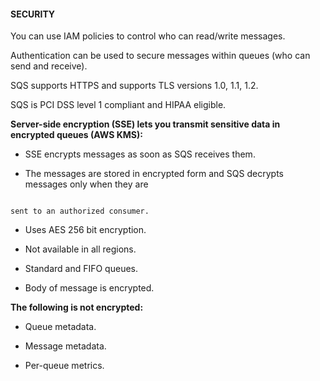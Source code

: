#### SECURITY

You can use IAM policies to control who can read/write messages.

Authentication can be used to secure messages within queues (who can send and
receive).

SQS supports HTTPS and supports TLS versions 1.0, 1.1, 1.2.

SQS is PCI DSS level 1 compliant and HIPAA eligible.

**Server-side encryption (SSE) lets you transmit sensitive data in encrypted
queues (AWS KMS):**

- SSE encrypts messages as soon as SQS receives them.

- The messages are stored in encrypted form and SQS decrypts messages only when
  they are

```

sent to an authorized consumer.

```

- Uses AES 256 bit encryption.

- Not available in all regions.

- Standard and FIFO queues.

- Body of message is encrypted.

**The following is not encrypted:**

- Queue metadata.

- Message metadata.

- Per-queue metrics.

